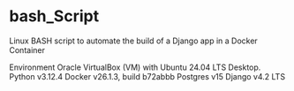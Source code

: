 # bash_Script
Linux BASH script to automate the build of a Django app in a Docker Container

Environment
    Oracle VirtualBox (VM) with Ubuntu 24.04 LTS Desktop.
    Python v3.12.4
    Docker v26.1.3, build b72abbb
    Postgres v15
    Django v4.2 LTS
